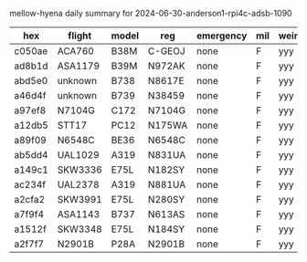 mellow-hyena daily summary for 2024-06-30-anderson1-rpi4c-adsb-1090

|hex|flight|model|reg|emergency|mil|weirdo|
|--|--|--|--|--|--|--|
|c050ae|ACA760|B38M|C-GEOJ|none|F|yyy|
|ad8b1d|ASA1179|B39M|N972AK|none|F|yyy|
|abd5e0|unknown|B738|N8617E|none|F|yyy|
|a46d4f|unknown|B739|N38459|none|F|yyy|
|a97ef8|N7104G|C172|N7104G|none|F|yyy|
|a12db5|STT17|PC12|N175WA|none|F|yyy|
|a89f09|N6548C|BE36|N6548C|none|F|yyy|
|ab5dd4|UAL1029|A319|N831UA|none|F|yyy|
|a149c1|SKW3336|E75L|N182SY|none|F|yyy|
|ac234f|UAL2378|A319|N881UA|none|F|yyy|
|a2cfa2|SKW3991|E75L|N280SY|none|F|yyy|
|a7f9f4|ASA1143|B737|N613AS|none|F|yyy|
|a1512f|SKW3348|E75L|N184SY|none|F|yyy|
|a2f7f7|N2901B|P28A|N2901B|none|F|yyy|
